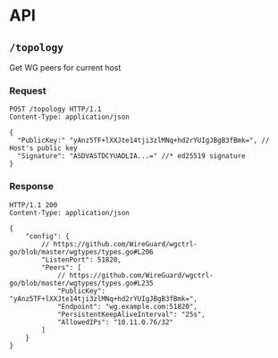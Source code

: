 # API

## `/topology`

Get WG peers for current host

### Request

```http
POST /topology HTTP/1.1
Content-Type: application/json

```
```jsonc
{
  "PublicKey:" "yAnz5TF+lXXJte14tji3zlMNq+hd2rYUIgJBgB3fBmk=", // Host's public key
  "Signature": "ASDVASTDCYUADLIA...=" //* ed25519 signature
}
```

### Response

```http
HTTP/1.1 200
Content-Type: application/json
```
```jsonc
{
    "config": {
        // https://github.com/WireGuard/wgctrl-go/blob/master/wgtypes/types.go#L206
        "ListenPort": 51820,
        "Peers": [
            // https://github.com/WireGuard/wgctrl-go/blob/master/wgtypes/types.go#L235
            "PublicKey": "yAnz5TF+lXXJte14tji3zlMNq+hd2rYUIgJBgB3fBmk=",
            "Endpoint": "wg.example.com:51820",
            "PersistentKeepAliveInterval": "25s",
            "AllowedIPs": "10.11.0.76/32"
        ]
    }
}
```